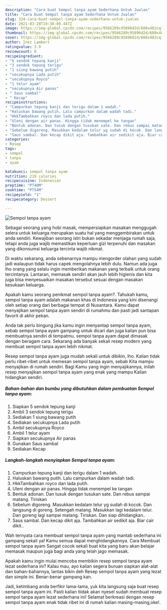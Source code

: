 ```yaml
---
description: "Cara buat Sempol tanpa ayam Sederhana Untuk Jualan"
title: "Cara buat Sempol tanpa ayam Sederhana Untuk Jualan"
slug: 324-cara-buat-sempol-tanpa-ayam-sederhana-untuk-jualan
date: 2021-03-28T19:38:09.447Z
image: https://img-global.cpcdn.com/recipes/9566289c95896d2d/680x482cq70/sempol-tanpa-ayam-foto-resep-utama.jpg
thumbnail: https://img-global.cpcdn.com/recipes/9566289c95896d2d/680x482cq70/sempol-tanpa-ayam-foto-resep-utama.jpg
cover: https://img-global.cpcdn.com/recipes/9566289c95896d2d/680x482cq70/sempol-tanpa-ayam-foto-resep-utama.jpg
author: Inez Lambert
ratingvalue: 3.9
reviewcount: 8
recipeingredient:
- "5 sendok tepung kanji"
- "3 sendok tepung terigu"
- "1 siung bawang putih"
- "secukupnya Lada putih"
- "secukupnya Royco"
- "1 telur ayam"
- "secukupnya Air panas"
- " Saus sambal"
- " Kecap"
recipeinstructions:
- "Campurkan tepung kanji dan terigu dalam 1 wadah."
- "Haluskan bawang putih. Lalu campurkan dalam wadah tadi."
- "HkkTambahkan royco dan lada putih."
- "Uleni dengan air panas. Hingga tidak menempel ke tangan"
- "Bentuk adonan. Dan tusuk dengan tusukan sate. Dan rebus sampai matang. Tiriskan"
- "Sebelum digoreng. Masukkan kedalam telur yg sudah di kocok. Dan langsung di goreng. Setengah matang. Masukkan lagi kedalam telur. Dan goreng lagi sampai matang. Tiriskan. Dan siap dihidangkan.."
- "Saus sambal. Dan kecap dikit aja. Tambahkan air sedikit aja. Biar cair dikit.."
categories:
- Resep
tags:
- sempol
- tanpa
- ayam

katakunci: sempol tanpa ayam 
nutrition: 219 calories
recipecuisine: Indonesian
preptime: "PT40M"
cooktime: "PT54M"
recipeyield: "1"
recipecategory: Dessert

---
```



![Sempol tanpa ayam](https://img-global.cpcdn.com/recipes/9566289c95896d2d/680x482cq70/sempol-tanpa-ayam-foto-resep-utama.jpg)

Sebagai seorang yang hobi masak, mempersiapkan masakan menggugah selera untuk keluarga merupakan suatu hal yang menggembirakan untuk anda sendiri. Kewajiban seorang istri bukan sekadar menjaga rumah saja, tetapi anda juga wajib memastikan keperluan gizi terpenuhi dan masakan yang dikonsumsi keluarga tercinta wajib nikmat.

Di waktu  sekarang, anda sebenarnya mampu mengorder olahan yang sudah jadi walaupun tidak harus capek mengolahnya lebih dulu. Namun ada juga lho orang yang selalu ingin memberikan makanan yang terbaik untuk orang tercintanya. Lantaran, memasak sendiri akan jauh lebih higienis dan kita juga bisa menyesuaikan masakan tersebut sesuai dengan masakan kesukaan keluarga. 



Apakah kamu seorang penikmat sempol tanpa ayam?. Tahukah kamu, sempol tanpa ayam adalah makanan khas di Indonesia yang kini disenangi oleh setiap orang dari berbagai tempat di Nusantara. Kamu dapat menyajikan sempol tanpa ayam sendiri di rumahmu dan pasti jadi santapan favorit di akhir pekan.

Anda tak perlu bingung jika kamu ingin menyantap sempol tanpa ayam, sebab sempol tanpa ayam gampang untuk dicari dan juga kalian pun bisa membuatnya sendiri di tempatmu. sempol tanpa ayam dapat dimasak dengan beragam cara. Sekarang ada banyak sekali resep modern yang membuat sempol tanpa ayam lebih nikmat.

Resep sempol tanpa ayam juga mudah sekali untuk dibikin, lho. Kalian tidak perlu ribet-ribet untuk memesan sempol tanpa ayam, sebab Kita mampu menyajikan di rumah sendiri. Bagi Kamu yang ingin menyajikannya, inilah resep menyajikan sempol tanpa ayam yang enak yang mampu Kalian hidangkan sendiri.

<!--inarticleads1-->

##### Bahan-bahan dan bumbu yang dibutuhkan dalam pembuatan Sempol tanpa ayam:

1. Siapkan 5 sendok tepung kanji
1. Ambil 3 sendok tepung terigu
1. Sediakan 1 siung bawang putih
1. Sediakan secukupnya Lada putih
1. Ambil secukupnya Royco
1. Ambil 1 telur ayam
1. Siapkan secukupnya Air panas
1. Gunakan  Saus sambal
1. Sediakan  Kecap




<!--inarticleads2-->

##### Langkah-langkah menyiapkan Sempol tanpa ayam:

1. Campurkan tepung kanji dan terigu dalam 1 wadah.
1. Haluskan bawang putih. Lalu campurkan dalam wadah tadi.
1. HkkTambahkan royco dan lada putih.
1. Uleni dengan air panas. Hingga tidak menempel ke tangan
1. Bentuk adonan. Dan tusuk dengan tusukan sate. Dan rebus sampai matang. Tiriskan
1. Sebelum digoreng. Masukkan kedalam telur yg sudah di kocok. Dan langsung di goreng. Setengah matang. Masukkan lagi kedalam telur. Dan goreng lagi sampai matang. Tiriskan. Dan siap dihidangkan..
1. Saus sambal. Dan kecap dikit aja. Tambahkan air sedikit aja. Biar cair dikit..




Wah ternyata cara membuat sempol tanpa ayam yang mantab sederhana ini gampang sekali ya! Kamu semua dapat menghidangkannya. Cara Membuat sempol tanpa ayam Sangat cocok sekali buat kita yang baru akan belajar memasak maupun juga bagi anda yang telah jago memasak.

Apakah kamu ingin mulai mencoba membikin resep sempol tanpa ayam lezat sederhana ini? Kalau mau, ayo kalian segera buruan siapkan alat-alat dan bahan-bahannya, lantas bikin deh Resep sempol tanpa ayam yang lezat dan simple ini. Benar-benar gampang kan. 

Jadi, ketimbang anda berfikir lama-lama, yuk kita langsung saja buat resep sempol tanpa ayam ini. Pasti kalian tiidak akan nyesel sudah membuat resep sempol tanpa ayam lezat sederhana ini! Selamat berkreasi dengan resep sempol tanpa ayam enak tidak ribet ini di rumah kalian masing-masing,oke!.

